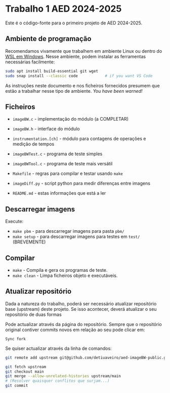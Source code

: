 # Trabalho 1 AED 2024-2025

Este é o código-fonte para o primeiro projeto de AED 2024-2025.

## Ambiente de programação

Recomendamos vivamente que trabalhem em ambiente Linux
ou dentro do [WSL em Windows][wsl].
Nesse ambiente, podem instalar as ferramentas necessárias facilmente:

```bash
sudo apt install build-essential git wget
sudo snap install --classic code            # if you want VS Code 
```

[wsl]: https://learn.microsoft.com/en-us/windows/wsl/install

As instruções neste documento e nos ficheiros fornecidos
presumem que estão a trabalhar nesse tipo de ambiente.
_You have been warned!_

## Ficheiros

- `imageBW.c` - implementação do módulo (a COMPLETAR)
- `imageBW.h` - interface do módulo
- `instrumentation.[ch]` - módulo para contagens de operações e medição de tempos
- `imageBWTest.c` - programa de teste simples
- `imageBWTool.c` - programa de teste mais versátil
- `Makefile` - regras para compilar e testar usando `make`
- `imageDiff.py` - script python para medir diferenças entre imagens

- `README.md` - estas informações que está a ler

## Descarregar imagens

Execute:

- `make pbm` - para descarregar imagens para pasta `pbm/`
- `make setup` - para descarregar imagens para testes em `test/` (BREVEMENTE)

## Compilar

- `make` - Compila e gera os programas de teste.
- `make clean` - Limpa ficheiros objeto e executáveis.

## Atualizar repositório

Dada a natureza do trabalho, poderá ser necessário
atualizar repositório base (upstream) deste projeto.
Se isso acontecer, deverá atualizar o seu repositório de duas formas

Pode actualizar através da página do repositório.
Sempre que o repositório original contiver commits novos em relação ao seu pode clicar em:

```
Sync fork
```

Se quiser actualizar através da linha de comandos:

```bash
git remote add upstream git@github.com/detiuaveiro/aed-imageBW-public.git

git fetch upstream
git checkout main
git merge --allow-unrelated-histories upstream/main
# (Resolver quaisquer conflitos que surjam...)
git commit
```
